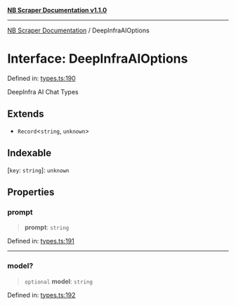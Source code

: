 [**NB Scraper Documentation v1.1.0**](../README.md)

***

[NB Scraper Documentation](../globals.md) / DeepInfraAIOptions

# Interface: DeepInfraAIOptions

Defined in: [types.ts:190](https://github.com/Chakszzz/NB-Scraper/blob/a54b0d480231641a2da59c589f08af0cd80e90f8/app/types.ts#L190)

DeepInfra AI Chat Types

## Extends

- `Record`\<`string`, `unknown`\>

## Indexable

\[`key`: `string`\]: `unknown`

## Properties

### prompt

> **prompt**: `string`

Defined in: [types.ts:191](https://github.com/Chakszzz/NB-Scraper/blob/a54b0d480231641a2da59c589f08af0cd80e90f8/app/types.ts#L191)

***

### model?

> `optional` **model**: `string`

Defined in: [types.ts:192](https://github.com/Chakszzz/NB-Scraper/blob/a54b0d480231641a2da59c589f08af0cd80e90f8/app/types.ts#L192)
